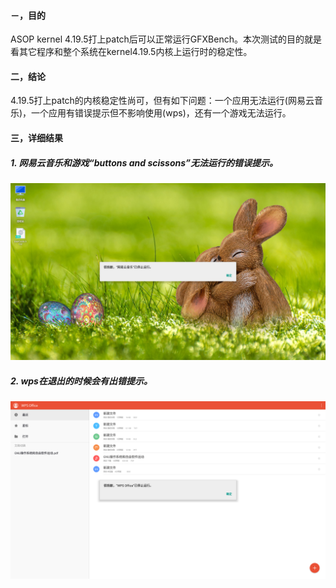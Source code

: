 #### －，目的

ASOP kernel 4.19.5打上patch后可以正常运行GFXBench。本次测试的目的就是看其它程序和整个系统在kernel4.19.5内核上运行时的稳定性。

#### 二，结论

4.19.5打上patch的内核稳定性尚可，但有如下问题：一个应用无法运行(网易云音乐)，一个应用有错误提示但不影响使用(wps)，还有一个游戏无法运行。

#### 三，详细结果

##### 1.  网易云音乐和游戏“buttons and scissons”无法运行的错误提示。

   ![网易云音乐](../picture/bug-wyyyy-181204.png	)

##### 2. wps在退出的时候会有出错提示。

   ![wps](../picture/bug-wps-181204.png)





